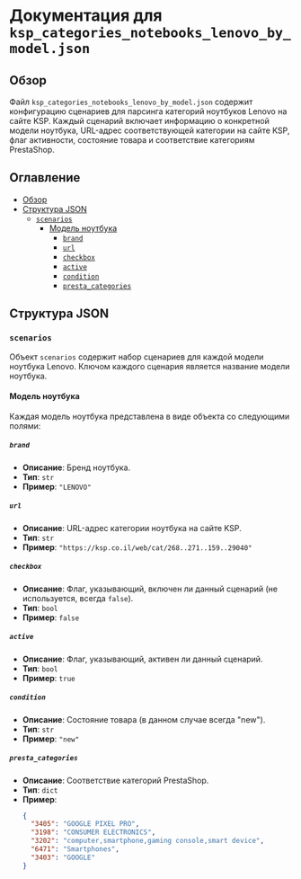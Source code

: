 # Документация для `ksp_categories_notebooks_lenovo_by_model.json`

## Обзор

Файл `ksp_categories_notebooks_lenovo_by_model.json` содержит конфигурацию сценариев для парсинга категорий ноутбуков Lenovo на сайте KSP. Каждый сценарий включает информацию о конкретной модели ноутбука, URL-адрес соответствующей категории на сайте KSP, флаг активности, состояние товара и соответствие категориям PrestaShop.

## Оглавление

- [Обзор](#обзор)
- [Структура JSON](#структура-json)
  - [`scenarios`](#scenarios)
    - [Модель ноутбука](#модель-ноутбука)
      - [`brand`](#brand)
      - [`url`](#url)
      - [`checkbox`](#checkbox)
      - [`active`](#active)
      - [`condition`](#condition)
      - [`presta_categories`](#presta_categories)

## Структура JSON

### `scenarios`

Объект `scenarios` содержит набор сценариев для каждой модели ноутбука Lenovo. Ключом каждого сценария является название модели ноутбука.

#### Модель ноутбука

Каждая модель ноутбука представлена в виде объекта со следующими полями:

##### `brand`

- **Описание**: Бренд ноутбука.
- **Тип**: `str`
- **Пример**: `"LENOVO"`

##### `url`

- **Описание**: URL-адрес категории ноутбука на сайте KSP.
- **Тип**: `str`
- **Пример**: `"https://ksp.co.il/web/cat/268..271..159..29040"`

##### `checkbox`

- **Описание**: Флаг, указывающий, включен ли данный сценарий (не используется, всегда `false`).
- **Тип**: `bool`
- **Пример**: `false`

##### `active`

- **Описание**: Флаг, указывающий, активен ли данный сценарий.
- **Тип**: `bool`
- **Пример**: `true`

##### `condition`

- **Описание**: Состояние товара (в данном случае всегда "new").
- **Тип**: `str`
- **Пример**: `"new"`

##### `presta_categories`

- **Описание**: Соответствие категорий PrestaShop.
- **Тип**: `dict`
- **Пример**:
  ```json
  {
    "3405": "GOOGLE PIXEL PRO",
    "3198": "CONSUMER ELECTRONICS",
    "3202": "computer,smartphone,gaming console,smart device",
    "6471": "Smartphones",
    "3403": "GOOGLE"
  }
  ```